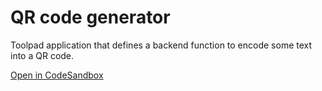 # QR code generator

Toolpad application that defines a backend function to encode some text into a QR code.

[Open in CodeSandbox](https://codesandbox.io/p/sandbox/github/mui/mui-toolpad/tree/master/examples/qr-generator)
